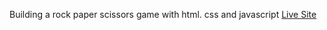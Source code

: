 Building a rock paper scissors game with html. css and javascript
[Live Site](https://awondip.github.io/Rock-paper-scissors-game/)